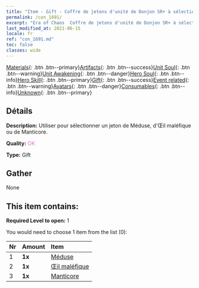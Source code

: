 ```yaml
---
title: "Item - Gift - Coffre de jetons d'unité de Donjon SR+ à sélectionner"
permalink: /con_1691/
excerpt: "Era of Chaos  Coffre de jetons d'unité de Donjon SR+ à sélectionner"
last_modified_at: 2021-06-15
locale: fr
ref: "con_1691.md"
toc: false
classes: wide
---
```

 [Materials](/ItemsFR/){: .btn .btn--primary}[Artifacts](/ItemsFR/Artifacts/){: .btn .btn--success}[Unit Soul](/ItemsFR/UnitSoul/){: .btn .btn--warning}[Unit Awakening](/ItemsFR/UnitAwakening/){: .btn .btn--danger}[Hero Soul](/ItemsFR/HeroSoul/){: .btn .btn--info}[Hero Skill](/ItemsFR/HeroSkill/){: .btn .btn--primary}[Gift](/ItemsFR/Gift/){: .btn .btn--success}[Event related](/ItemsFR/Events/){: .btn .btn--warning}[Avatars](/ItemsFR/Avatars/){: .btn .btn--danger}[Consumables](/ItemsFR/Consumables/){: .btn .btn--info}[Unknown](/ItemsFR/Unknown/){: .btn .btn--primary}

## Détails
 **Description:** Utiliser pour sélectionner un jeton de Méduse, d'Œil maléfique ou de Manticore.

 **Quality:** <span style="color: #DA70D6">OK</span>

 **Type:** Gift

## Gather

  None

## This item contains:

 **Required Level to open:** 1

 You would need to choose 1 item from the list (0):

  | Nr | Amount |     Item    |
  |:---|:-------|:------------|
  | 1 |  **1x** | [Méduse](/ItemsFR/unt_247/) |  | 
  | 2 |  **1x** | [Œil maléfique](/ItemsFR/unt_246/) |  | 
  | 3 |  **1x** | [Manticore](/ItemsFR/unt_249/) |  | 
